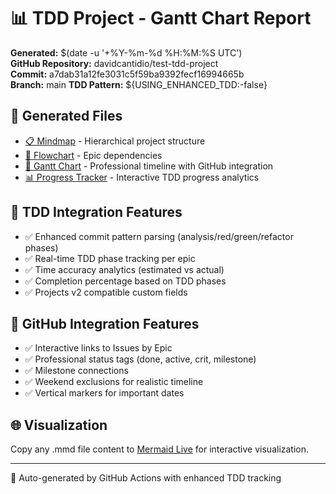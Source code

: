 # 📊 TDD Project - Gantt Chart Report

**Generated:** $(date -u '+%Y-%m-%d %H:%M:%S UTC')  
**GitHub Repository:** davidcantidio/test-tdd-project  
**Commit:** a7dab31a12fe3031c5f59ba9392fecf16994665b  
**Branch:** main
**TDD Pattern:** ${USING_ENHANCED_TDD:-false}

## 🎯 Generated Files
- [📋 Mindmap](./mindmap.mmd) - Hierarchical project structure
- [🔄 Flowchart](./flow_dependencies.mmd) - Epic dependencies  
- [📅 Gantt Chart](./gantt_schedule.mmd) - Professional timeline with GitHub integration
- [📊 Progress Tracker](./gantt_progress.html) - Interactive TDD progress analytics

## 🧪 TDD Integration Features
- ✅ Enhanced commit pattern parsing (analysis/red/green/refactor phases)
- ✅ Real-time TDD phase tracking per epic
- ✅ Time accuracy analytics (estimated vs actual)
- ✅ Completion percentage based on TDD phases
- ✅ Projects v2 compatible custom fields

## 🔗 GitHub Integration Features  
- ✅ Interactive links to Issues by Epic
- ✅ Professional status tags (done, active, crit, milestone)
- ✅ Milestone connections
- ✅ Weekend exclusions for realistic timeline
- ✅ Vertical markers for important dates

## 🌐 Visualization
Copy any .mmd file content to [Mermaid Live](https://mermaid.live/) for interactive visualization.

---
🤖 Auto-generated by GitHub Actions with enhanced TDD tracking
